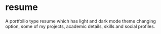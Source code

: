 # resume
A portfoilio type resume which has light and dark mode theme changing option, some of my projects, academic details, skills and social profiles.
